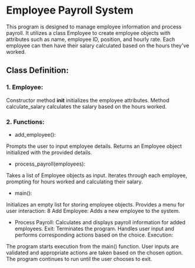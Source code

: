 # Employee Payroll System

This program is designed to manage employee information and process payroll. It utilizes a class Employee to create employee objects with attributes such as name, employee ID, position, and hourly rate. Each employee can then have their salary calculated based on the hours they've worked.

## Class Definition:

### 1. Employee:
Constructor method __init__ initializes the employee attributes.
Method calculate_salary calculates the salary based on the hours worked.
### 2. Functions:

* add_employee():

Prompts the user to input employee details.
Returns an Employee object initialized with the provided details.
* process_payroll(employees):

Takes a list of Employee objects as input.
Iterates through each employee, prompting for hours worked and calculating their salary.
* main():

Initializes an empty list for storing employee objects.
Provides a menu for user interaction:
8 Add Employee: Adds a new employee to the system.
* Process Payroll: Calculates and displays payroll information for added employees.
Exit: Terminates the program.
Handles user input and performs corresponding actions based on the choice.
Execution:

The program starts execution from the main() function.
User inputs are validated and appropriate actions are taken based on the chosen option.
The program continues to run until the user chooses to exit.
